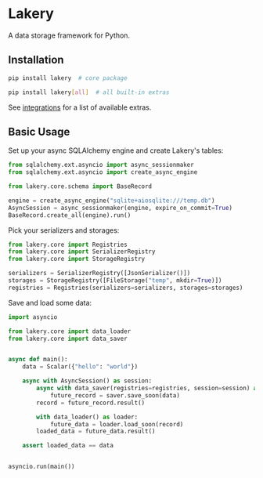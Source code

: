 # Lakery

A data storage framework for Python.

## Installation

```bash
pip install lakery  # core package
```

```bash
pip install lakery[all]  # all built-in extras
```

See [integrations](integrations.md) for a list of available extras.

## Basic Usage

Set up your async SQLAlchemy engine and create Lakery's tables:

```python
from sqlalchemy.ext.asyncio import async_sessionmaker
from sqlalchemy.ext.asyncio import create_async_engine

from lakery.core.schema import BaseRecord

engine = create_async_engine("sqlite+aiosqlite:///temp.db")
AsyncSession = async_sessionmaker(engine, expire_on_commit=True)
BaseRecord.create_all(engine).run()
```

Pick your serializers and storages:

```python
from lakery.core import Registries
from lakery.core import SerializerRegistry
from lakery.core import StorageRegistry

serializers = SerializerRegistry([JsonSerializer()])
storages = StorageRegistry([FileStorage("temp", mkdir=True)])
registries = Registries(serializers=serializers, storages=storages)
```

Save and load some data:

```python
import asyncio

from lakery.core import data_loader
from lakery.core import data_saver


async def main():
    data = Scalar({"hello": "world"})

    async with AsyncSession() as session:
        async with data_saver(registries=registries, session=session) as saver:
            future_record = saver.save_soon(data)
        record = future_record.result()

        with data_loader() as loader:
            future_data = loader.load_soon(record)
        loaded_data = future_data.result()

    assert loaded_data == data


asyncio.run(main())
```
